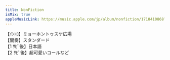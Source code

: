 ```yaml
---
title: NonFiction
isMix: true
appleMusicLink: https://music.apple.com/jp/album/nonfiction/1718410868?&i=1718410977
---
```


【ｲﾝﾄﾛ】ミョーホントゥスケ広場<br />
【間奏】スタンダード<br />
【1 ｻﾋﾞ後】日本語<br />
【2 ｻﾋﾞ後】超可愛いコールなど
